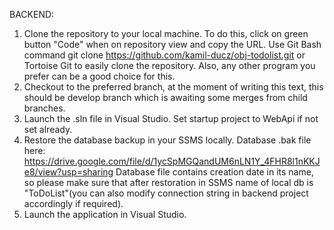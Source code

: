 BACKEND:

1. Clone the repository to your local machine. To do this, click on green button "Code" when on repository view and copy the URL. 
   Use Git Bash command git clone https://github.com/kamil-ducz/obj-todolist.git or Tortoise Git to easily clone the repository. 
   Also, any other program you prefer can be a good choice for this.
2. Checkout to the preferred branch, at the moment of writing this text, this should be develop branch which is awaiting some merges from child branches.
3. Launch the .sln file in Visual Studio. Set startup project to WebApi if not set already.
4. Restore the database backup in your SSMS locally.
Database .bak file here: https://drive.google.com/file/d/1ycSpMGQandUM6nLN1Y_4FHR8l1nKKJe8/view?usp=sharing
Database file contains creation date in its name, so please make sure that after restoration in SSMS name of local db is "ToDoList"(you can also modify connection string in backend project accordingly if required).
5. Launch the application in Visual Studio.
